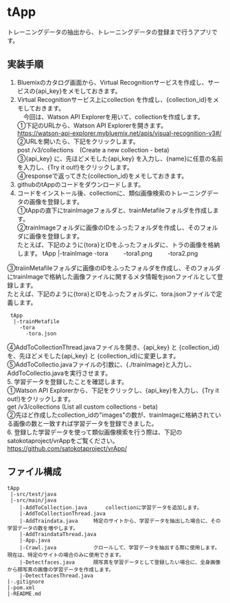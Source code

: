 # tApp
トレーニングデータの抽出から、トレーニングデータの登録まで行うアプリです。

## 実装手順
1. Bluemixのカタログ画面から、Virtual Recognitionサービスを作成し、サービスの{api_key}をメモしておきます。  
2. Virtual Recognitionサービス上にcollection を作成し、{collection_id}をメモしておきます。  
　今回は、Watson API Explorerを用いて、collectionを作成します。  
  ①下記のURLから、Watson API Explorerを開きます。  
    https://watson-api-explorer.mybluemix.net/apis/visual-recognition-v3#/  
  ②URLを開いたら、下記をクリックします。  
    post /v3/collections　(Create a new collection - beta)  
  ③{api_key} に、先ほどメモした{api_key} を入力し、{name}に任意の名前を入力し、{Try it out!}をクリックします。  
  ④responseで返ってきた{collection_id}をメモしておきます。  
3. githubのtAppのコードをダウンロードします。  
4. コードをインストール後、collectionに、類似画像検索のトレーニングデータの画像を登録します。    
  ①tAppの直下にtrainImageフォルダと、trainMetafileフォルダを作成します。  
  ②trainImageフォルダに画像のIDをふったフォルダを作成し、そのフォルダに画像を登録します。  
  たとえば、下記のように{tora}とIDをふったフォルダに、トラの画像を格納します。
 	 tApp
	  |-trainImage
	 	-tora
		　　 -tora1.png
		　　 -tora2.png

 ③traiinMetafileフォルダに画像のIDをふったフォルダを作成し、そのフォルダにtrainImageで格納した画像ファイルに関するメタ情報をjsonファイルとして登録します。  
  たとえば、下記のように{tora}とIDをふったフォルダに、tora.jsonファイルで定義します。 
 
 	 tApp
	  |-trainMetafile
	 	-tora
		  -tora.json
  
  ④AddToCollectionThread.javaファイルを開き、{api_key} と {collection_id}を、先ほどメモした{api_key} と {collection_id}に変更します。   
  ⑤AddToCollectio.javaファイルの引数に、{./trainImage}と入力し、AddToCollectio.javaを実行させます。  
5. 学習データを登録したことを確認します。  
 ①Watson API Explorerから、下記をクリックし、{api_key}を入力し、{Try it out!}をクリックします。  
	get /v3/collections	(List all custom collections - beta)  
 ②先ほど作成したcollection_idの"images"の数が、trainImageに格納されている画像の数と一致すれば学習データを登録できました。  
6. 登録した学習データを使って類似画像検索を行う際は、下記のsatokotaproject/vrAppをご覧ください。  
	https://github.com/satokotaproject/vrApp/


## ファイル構成
	tApp
	 |-src/test/java
	 |-src/main/java
		|-AddToCollection.java		collectionに学習データを追加します。
		|-AddToCollectionThread.java	
		|-AddTraindata.java		特定のサイトから、学習データを抽出した場合に、その学習データの数を増やします。
		|-AddTraindataThread.java		
		|-App.java			
		|-Crawl.java			クロールして、学習データを抽出する際に使用します。現在は、特定のサイトの場合のみに使用できます。
		|-Detectfaces.java		顔写真を学習データとして登録したい場合に、全身画像から顔写真の画像の学習データを作成します。
		|-DetectfacesThread.java
	|-.gitignore
	|-pom.xml
	|-README.md


